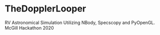 # TheDopplerLooper
RV Astronomical Simulation Utilizing NBody, Specscopy and PyOpenGL. McGill Hackathon 2020
